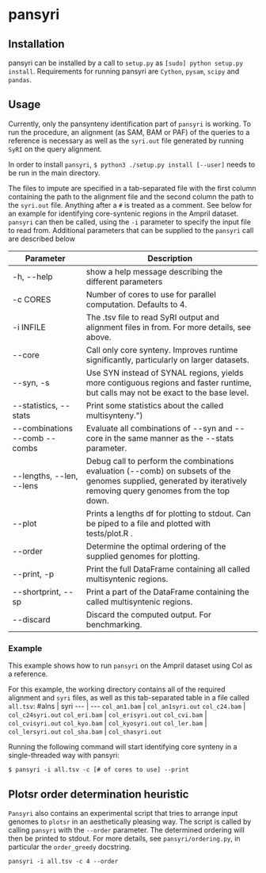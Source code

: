 # pansyri

## Installation
pansyri can be installed by a call to `setup.py` as `[sudo] python setup.py install`.
Requirements for running pansyri are `Cython`, `pysam`, `scipy` and `pandas`.

## Usage

Currently, only the pansynteny identification part of `pansyri` is working.
To run the procedure, an alignment (as SAM, BAM or PAF) of the queries to a reference is necessary as well as the `syri.out` file generated by running `SyRI` on the query alignment.

In order to install `pansyri`,
`$ python3 ./setup.py install [--user]`
needs to be run in the main directory.

The files to impute are specified in a tab-separated file with the first column containing the path to the alignment file and the second column the path to the `syri.out` file.
Anything after a `#` is treated as a comment.
See below for an example for identifying core-syntenic regions in the Ampril dataset.
`pansyri` can then be called, using the `-i` parameter to specify the input file to read from.
Additional parameters that can be supplied to the `pansyri` call are described below

Parameter | Description
--- | ---
-h, --help | show a help message describing the different parameters
-c CORES | Number of cores to use for parallel computation. Defaults to 4.
-i INFILE | The .tsv file to read SyRI output and alignment files in from. For more	details, see above.
--core | Call only core synteny. Improves runtime significantly, particularly on larger datasets.
--syn, -s | Use SYN instead of SYNAL regions, yields more contiguous regions and faster runtime, but calls may not be exact to the base level.
--statistics, --stats | Print some statistics about the called multisynteny.")
--combinations --comb --combs | Evaluate all combinations of --syn and --core in the same manner as the --stats parameter.
--lengths, --len, --lens | Debug call to perform the combinations evaluation (--comb) on subsets of the genomes supplied, generated by iteratively removing query genomes from the top down.
--plot | Prints a lengths df for plotting to stdout. Can be piped to a file and plotted with tests/plot.R .
--order | Determine the optimal ordering of the supplied genomes for plotting.
--print, -p | Print the full DataFrame containing all called multisyntenic regions.
--shortprint, --sp | Print a part of the DataFrame containing the called multisyntenic regions.
--discard | Discard the computed output. For benchmarking.

### Example

This example shows how to run `pansyri` on the Ampril dataset using Col as a reference.

For this example, the working directory contains all of the required alignment and `syri` files, as well as this tab-separated table in a file called `all.tsv`:
\#alns	| syri
--- 	| 	---
`col_an1.bam`	|	`col_an1syri.out`
`col_c24.bam` 	|	`col_c24syri.out`
`col_eri.bam` 	|	`col_erisyri.out`
`col_cvi.bam` 	|	`col_cvisyri.out`
`col_kyo.bam` 	|	`col_kyosyri.out`
`col_ler.bam` 	|	`col_lersyri.out`
`col_sha.bam` 	| 	`col_shasyri.out`

Running the following command will start identifying core synteny in a single-threaded way with pansyri:

`$ pansyri -i all.tsv -c [# of cores to use] --print`

## Plotsr order determination heuristic

`Pansyri` also contains an experimental script that tries to arrange input genomes to `plotsr` in an aesthetically pleasing way.
The script is called by calling `pansyri` with the `--order` parameter.
The determined ordering will then be printed to stdout.
For more details, see `pansyri/ordering.py`, in particular the `order_greedy` docstring.

`pansyri -i all.tsv -c 4 --order`
